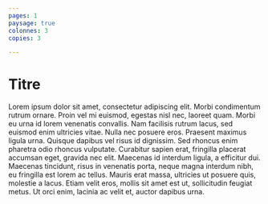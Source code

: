 ```yaml
---
pages: 1
paysage: true
colonnes: 3
copies: 3

---
```


# Titre

Lorem ipsum dolor sit amet, consectetur adipiscing elit. Morbi condimentum rutrum ornare. Proin vel mi euismod, egestas nisl nec, laoreet quam. Morbi eu urna id lorem venenatis convallis. Nam facilisis rutrum lacus, sed euismod enim ultricies vitae. Nulla nec posuere eros. Praesent maximus ligula urna. Quisque dapibus vel risus id dignissim. Sed rhoncus enim pharetra odio rhoncus vulputate. Curabitur sapien erat, fringilla placerat accumsan eget, gravida nec elit. Maecenas id interdum ligula, a efficitur dui. Maecenas tincidunt, risus in venenatis porta, neque magna interdum nibh, eu fringilla est lorem ac tellus. Mauris erat massa, ultricies ut posuere quis, molestie a lacus. Etiam velit eros, mollis sit amet est ut, sollicitudin feugiat metus. Ut orci enim, lacinia ac velit et, auctor dapibus urna.
